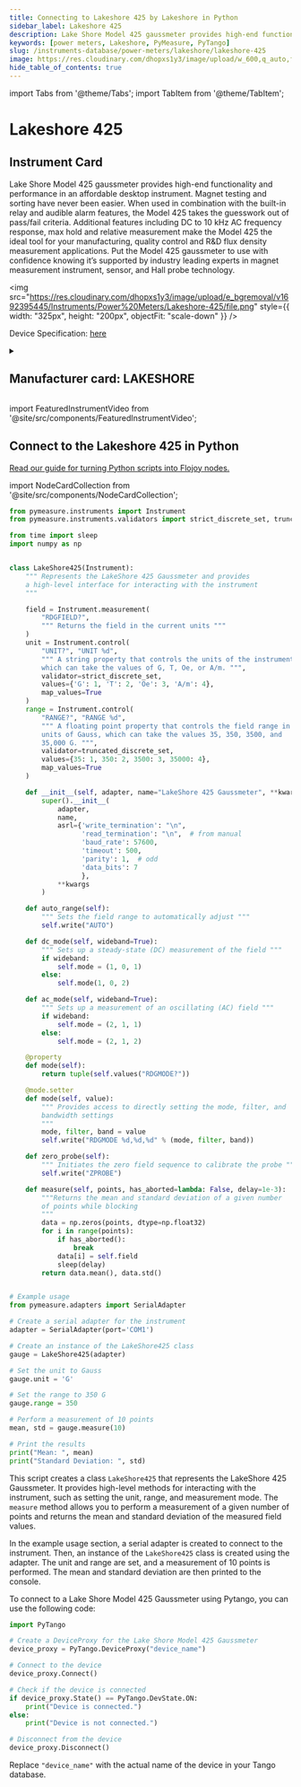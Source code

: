 ```yaml
---
title: Connecting to Lakeshore 425 by Lakeshore in Python
sidebar_label: Lakeshore 425
description: Lake Shore Model 425 gaussmeter provides high-end functionality and performance in an affordable desktop instrument. Magnet testing and sorting have never been easier. When used in combination with the built-in relay and audible alarm features, the Model 425 takes the guesswork out of pass/fail criteria. Additional features including DC to 10 kHz AC frequency response, max hold and relative measurement make the Model 425 the ideal tool for your manufacturing, quality control and R&D flux density measurement applications. Put the Model 425 gaussmeter to use with confidence knowing it’s supported by industry leading experts in magnet measurement instrument, sensor, and Hall probe technology.
keywords: [power meters, Lakeshore, PyMeasure, PyTango]
slug: /instruments-database/power-meters/lakeshore/lakeshore-425
image: https://res.cloudinary.com/dhopxs1y3/image/upload/w_600,q_auto,f_auto/e_bgremoval/v1692395445/Instruments/Power%20Meters/Lakeshore-425/file.jpg
hide_table_of_contents: true
---
```


import Tabs from '@theme/Tabs';
import TabItem from '@theme/TabItem';

# Lakeshore 425

## Instrument Card

<div className="flex">

<div>

Lake Shore Model 425 gaussmeter provides high-end functionality and performance in an affordable desktop instrument. Magnet testing and sorting have never been easier. When used in combination with the built-in relay and audible alarm features, the Model 425 takes the guesswork out of pass/fail criteria. Additional features including DC to 10 kHz AC frequency response, max hold and relative measurement make the Model 425 the ideal tool for your manufacturing, quality control and R&D flux density measurement applications. Put the Model 425 gaussmeter to use with confidence knowing it’s supported by industry leading experts in magnet measurement instrument, sensor, and Hall probe technology.

</div>

<img src="https://res.cloudinary.com/dhopxs1y3/image/upload/e_bgremoval/v1692395445/Instruments/Power%20Meters/Lakeshore-425/file.png" style={{ width: "325px", height: "200px", objectFit: "scale-down" }} />

</div>

<div className="flex text-center">

<p>Device Specification: <a target="\_blank" href="https://www.lakeshore.com/docs/default-source/product-downloads/catalog/425.pdf?sfvrsn=1581d8be_6">here</a></p>

</div>

<details style={{ marginTop: "15px"}}>
<summary><h2>Manufacturer card: LAKESHORE</h2></summary>

<img src="https://res.cloudinary.com/dhopxs1y3/image/upload/v1692813206/Instruments/Vendor%20Logos/Lakeshore_Cryotronics.png" style={{ width: "100%", height: "170px",objectFit: "scale-down" }} />

Supporting advanced scientific research, Lake Shore is a leading global innovator in measurement and control solutions.

<ul>
  <li>Headquarters: Westerville, Ohio, USA</li>
  <li>Yearly Revenue (millions, USD): 21.4</li>
  <li>Vendor Website: <a href="https://www.lakeshore.com/home">here</a></li>
</ul>
</details>

import FeaturedInstrumentVideo from '@site/src/components/FeaturedInstrumentVideo';

<FeaturedInstrumentVideo category='POWER_METERS' manufacturer='LAKESHORE'></FeaturedInstrumentVideo>


## Connect to the Lakeshore 425 in Python

[Read our guide for turning Python scripts into Flojoy nodes.](https://docs.flojoy.ai/contribution/blocks/custom-flojoy-block/)

import NodeCardCollection from '@site/src/components/NodeCardCollection';

<Tabs>

<TabItem value="Flojoy" label="Flojoy" className="flojoy-instrument-tabs">

<NodeCardCollection category='POWER_METERS' manufacturer='LAKESHORE'></NodeCardCollection>

</TabItem>
<TabItem value="PyMeasure" label="PyMeasure">


```python
from pymeasure.instruments import Instrument
from pymeasure.instruments.validators import strict_discrete_set, truncated_discrete_set

from time import sleep
import numpy as np


class LakeShore425(Instrument):
    """ Represents the LakeShore 425 Gaussmeter and provides
    a high-level interface for interacting with the instrument
    """

    field = Instrument.measurement(
        "RDGFIELD?",
        """ Returns the field in the current units """
    )
    unit = Instrument.control(
        "UNIT?", "UNIT %d",
        """ A string property that controls the units of the instrument,
        which can take the values of G, T, Oe, or A/m. """,
        validator=strict_discrete_set,
        values={'G': 1, 'T': 2, 'Oe': 3, 'A/m': 4},
        map_values=True
    )
    range = Instrument.control(
        "RANGE?", "RANGE %d",
        """ A floating point property that controls the field range in
        units of Gauss, which can take the values 35, 350, 3500, and
        35,000 G. """,
        validator=truncated_discrete_set,
        values={35: 1, 350: 2, 3500: 3, 35000: 4},
        map_values=True
    )

    def __init__(self, adapter, name="LakeShore 425 Gaussmeter", **kwargs):
        super().__init__(
            adapter,
            name,
            asrl={'write_termination': "\n",
                  'read_termination': "\n",  # from manual
                  'baud_rate': 57600,
                  'timeout': 500,
                  'parity': 1,  # odd
                  'data_bits': 7
                  },
            **kwargs
        )

    def auto_range(self):
        """ Sets the field range to automatically adjust """
        self.write("AUTO")

    def dc_mode(self, wideband=True):
        """ Sets up a steady-state (DC) measurement of the field """
        if wideband:
            self.mode = (1, 0, 1)
        else:
            self.mode(1, 0, 2)

    def ac_mode(self, wideband=True):
        """ Sets up a measurement of an oscillating (AC) field """
        if wideband:
            self.mode = (2, 1, 1)
        else:
            self.mode = (2, 1, 2)

    @property
    def mode(self):
        return tuple(self.values("RDGMODE?"))

    @mode.setter
    def mode(self, value):
        """ Provides access to directly setting the mode, filter, and
        bandwidth settings
        """
        mode, filter, band = value
        self.write("RDGMODE %d,%d,%d" % (mode, filter, band))

    def zero_probe(self):
        """ Initiates the zero field sequence to calibrate the probe """
        self.write("ZPROBE")

    def measure(self, points, has_aborted=lambda: False, delay=1e-3):
        """Returns the mean and standard deviation of a given number
        of points while blocking
        """
        data = np.zeros(points, dtype=np.float32)
        for i in range(points):
            if has_aborted():
                break
            data[i] = self.field
            sleep(delay)
        return data.mean(), data.std()


# Example usage
from pymeasure.adapters import SerialAdapter

# Create a serial adapter for the instrument
adapter = SerialAdapter(port='COM1')

# Create an instance of the LakeShore425 class
gauge = LakeShore425(adapter)

# Set the unit to Gauss
gauge.unit = 'G'

# Set the range to 350 G
gauge.range = 350

# Perform a measurement of 10 points
mean, std = gauge.measure(10)

# Print the results
print("Mean: ", mean)
print("Standard Deviation: ", std)
```

This script creates a class `LakeShore425` that represents the LakeShore 425 Gaussmeter. It provides high-level methods for interacting with the instrument, such as setting the unit, range, and measurement mode. The `measure` method allows you to perform a measurement of a given number of points and returns the mean and standard deviation of the measured field values.

In the example usage section, a serial adapter is created to connect to the instrument. Then, an instance of the `LakeShore425` class is created using the adapter. The unit and range are set, and a measurement of 10 points is performed. The mean and standard deviation are then printed to the console.

</TabItem>
<TabItem value="PyTango" label="PyTango">

To connect to a Lake Shore Model 425 Gaussmeter using Pytango, you can use the following code:

```python
import PyTango

# Create a DeviceProxy for the Lake Shore Model 425 Gaussmeter
device_proxy = PyTango.DeviceProxy("device_name")

# Connect to the device
device_proxy.Connect()

# Check if the device is connected
if device_proxy.State() == PyTango.DevState.ON:
    print("Device is connected.")
else:
    print("Device is not connected.")

# Disconnect from the device
device_proxy.Disconnect()
```

Replace `"device_name"` with the actual name of the device in your Tango database.

</TabItem>
</Tabs>